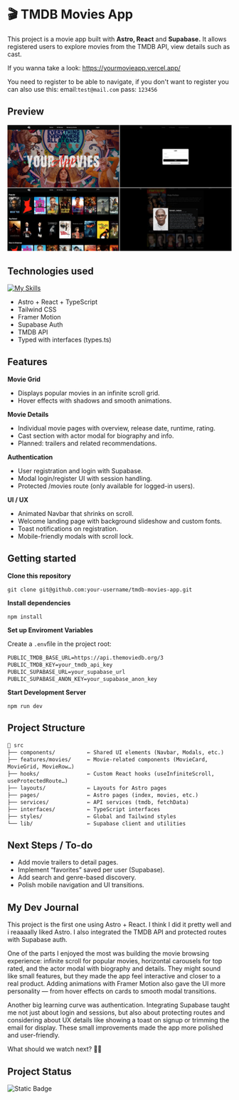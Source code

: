 
# 🎬 TMDB Movies App

This project is a movie app built with **Astro, React** and **Supabase.**
It allows registered users to explore movies from the TMDB API, view details such as cast.

If you wanna take a look: https://yourmovieapp.vercel.app/

You need to register to be able to navigate, if you don't want to register you can also use this: 
email:`test@mail.com`
pass: `123456`

## Preview

[![Demo Video](https://github.com/edison-r/S7-React-MovieApp/blob/main/demo_archives/yourmoviesapp_preview.jpg)]()

## Technologies used
[![My Skills](https://skillicons.dev/icons?i=vite,html,css,tailwind,astro,ts,react,supabase,figma,vscode,git,github)](https://skillicons.dev)

- Astro + React + TypeScript
- Tailwind CSS
- Framer Motion
- Supabase Auth
- TMDB API
- Typed with interfaces (types.ts)

## Features

**Movie Grid**

- Displays popular movies in an infinite scroll grid.
- Hover effects with shadows and smooth animations.

**Movie Details**

- Individual movie pages with overview, release date, runtime, rating.
- Cast section with actor modal for biography and info.
- Planned: trailers and related recommendations.

**Authentication**

- User registration and login with Supabase.
- Modal login/register UI with session handling.
- Protected /movies route (only available for logged-in users).

**UI / UX**

- Animated Navbar that shrinks on scroll.
- Welcome landing page with background slideshow and custom fonts.
- Toast notifications on registration.
- Mobile-friendly modals with scroll lock.

## Getting started

**Clone this repository**

```
git clone git@github.com:your-username/tmdb-movies-app.git
```

**Install dependencies**

```
npm install
```

**Set up Enviroment Variables**

Create a `.env`file in the project root:
```
PUBLIC_TMDB_BASE_URL=https://api.themoviedb.org/3
PUBLIC_TMDB_KEY=your_tmdb_api_key
PUBLIC_SUPABASE_URL=your_supabase_url
PUBLIC_SUPABASE_ANON_KEY=your_supabase_anon_key
````

**Start Development Server**

```
npm run dev
```

## Project Structure
```
📁 src
├── components/          ← Shared UI elements (Navbar, Modals, etc.)
├── features/movies/     ← Movie-related components (MovieCard, MovieGrid, MovieRow…)
├── hooks/               ← Custom React hooks (useInfiniteScroll, useProtectedRoute…)
├── layouts/             ← Layouts for Astro pages
├── pages/               ← Astro pages (index, movies, etc.)
├── services/            ← API services (tmdb, fetchData)
├── interfaces/          ← TypeScript interfaces
├── styles/              ← Global and Tailwind styles
└── lib/                 ← Supabase client and utilities
```

## Next Steps / To-do

- Add movie trailers to detail pages.
- Implement “favorites” saved per user (Supabase).
- Add search and genre-based discovery.
- Polish mobile navigation and UI transitions.

## My Dev Journal

This project is the first one using Astro + React. I think I did it pretty well and i reaaaally liked Astro. I also integrated the TMDB API and protected routes with Supabase auth.

One of the parts I enjoyed the most was building the movie browsing experience: infinite scroll for popular movies, horizontal carousels for top rated, and the actor modal with biography and details. They might sound like small features, but they made the app feel interactive and closer to a real product. Adding animations with Framer Motion also gave the UI more personality — from hover effects on cards to smooth modal transitions.

Another big learning curve was authentication. Integrating Supabase taught me not just about login and sessions, but also about protecting routes and considering about UX details like showing a toast on signup or trimming the email for display. These small improvements made the app more polished and user-friendly.

What should we watch next? 👀🍿

## Project Status
![Static Badge](https://img.shields.io/badge/Status-Completed-green?style=flat)
